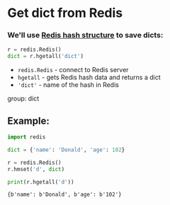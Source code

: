 # Get dict from Redis

### We'll use [Redis hash structure](https://redis.io/topics/data-types-intro#redis-hashes) to save dicts:

```python
r = redis.Redis()
dict = r.hgetall('dict')
```

- `redis.Redis` - connect to Redis server
- `hgetall` - gets Redis hash data and returns a dict
- `'dict'` - name of the hash in Redis

group: dict

## Example: 
```python
import redis

dict = {'name': 'Donald', 'age': 102}

r = redis.Redis()
r.hmset('d', dict)

print(r.hgetall('d'))
```
```
{b'name': b'Donald', b'age': b'102'}

```


